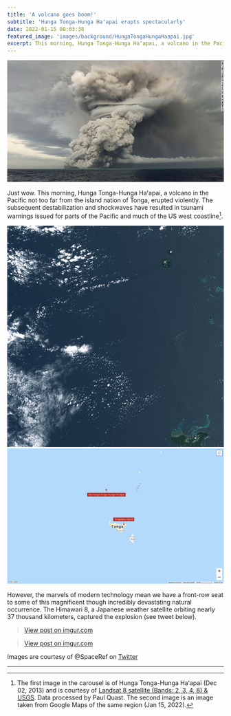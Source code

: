 ```yaml
---
title: 'A volcano goes boom!'
subtitle: 'Hunga Tonga-Hunga Haʻapai erupts spectacularly'
date: 2022-01-15 00:03:38
featured_image: 'images/background/HungaTongaHungaHaapai.jpg'
excerpt: This morning, Hunga Tonga-Hunga Haʻapai, a volcano in the Pacific not too far from the island nation of Tonga, erupted violently.
---
```



![](/images/blog_images/2022-01-15-HungaTongaHungaHaapai.jpeg)


Just wow. This morning, Hunga Tonga-Hunga Haʻapai, a volcano in the Pacific not too far from the island nation of Tonga, erupted violently. The subsequent destabilization and shockwaves have resulted in tsunami warnings issued for parts of the Pacific and much of the US west coastline[^1]. 

<div class="gallery" data-columns="1">
	<img src="/images/blog_images/2022-01-15-HungaTongaHungaHaapai.jpg">
	<img src="/images/blog_images/2022-01-15-HungaTongaHungaHaapai.png">
</div>


However, the marvels of modern technology mean we have a front-row seat to some of this magnificent though incredibly devastating natural occurrence. The Himawari 8, a Japanese weather satellite orbiting nearly 37 thousand kilometers, captured the explosion (see tweet below). 

<blockquote class="imgur-embed-pub" lang="en" data-id="ourtKCe"><a href="https://imgur.com/ourtKCe">View post on imgur.com</a></blockquote><script async src="//s.imgur.com/min/embed.js" charset="utf-8"></script>

<blockquote class="imgur-embed-pub" lang="en" data-id="pmDEGVy"><a href="https://imgur.com/pmDEGVy">View post on imgur.com</a></blockquote><script async src="//s.imgur.com/min/embed.js" charset="utf-8"></script>

Images are courtesy of @SpaceRef on [Twitter](https://twitter.com/SpaceRef/status/1482420575016476672)

---
[^1]: The first image in the carousel is of Hunga Tonga-Hunga Haʻapai (Dec 02, 2013) and is courtesy of [Landsat 8 satellite (Bands: 2, 3, 4, 8) & USGS](https://flic.kr/p/UwfKJm). Data processed by Paul Quast. The second image is an image taken from Google Maps of the same region (Jan 15, 2022).
